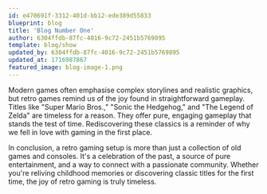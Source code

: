 ```yaml
---
id: e470691f-3312-401d-bb12-ede389d55833
blueprint: blog
title: 'Blog Number One'
author: 6304ffdb-87fc-4016-9c72-2451b5769895
template: blog/show
updated_by: 6304ffdb-87fc-4016-9c72-2451b5769895
updated_at: 1716987867
featured_image: blog-image-1.png
---
```

Modern games often emphasise complex storylines and realistic graphics, but retro games remind us of the joy found in straightforward gameplay. Titles like "Super Mario Bros.," "Sonic the Hedgehog," and "The Legend of Zelda" are timeless for a reason. They offer pure, engaging gameplay that stands the test of time. Rediscovering these classics is a reminder of why we fell in love with gaming in the first place.

In conclusion, a retro gaming setup is more than just a collection of old games and consoles. It's a celebration of the past, a source of pure entertainment, and a way to connect with a passionate community. Whether you're reliving childhood memories or discovering classic titles for the first time, the joy of retro gaming is truly timeless.